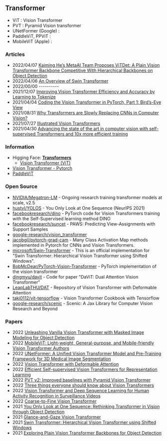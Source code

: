 ## Transformer

- ViT : Vision Transformer
- PVT : Pyramid Vision transformer
- UNetFormer (Google) :
- PaddleViT, PPViT : 
- MobileViT (Apple) : 


### Articles
- 2022/04/07 [Kaiming He’s MetaAI Team Proposes ViTDet: A Plain Vision Transformer Backbone Competitive With Hierarchical Backbones on Object Detection](https://syncedreview.com/2022/04/07/kaiming-hes-metaai-team-proposes-vitdet-a-plain-vision-transformer-backbone-competitive-with-hierarchical-backbones-on-object-detection/)
- 2022/04/06 [An Overview of Swin Transformer](https://www.section.io/engineering-education/an-overview-of-swin-transformer/)
- 2022/00/00 ----------
- 2021/12/07 [Improving Vision Transformer Efficiency and Accuracy by Learning to Tokenize](https://ai.googleblog.com/2021/12/improving-vision-transformer-efficiency.html)
- 2021/04/04 [Coding the Vision Transformer in PyTorch, Part 1: Bird’s-Eye View](https://medium.datadriveninvestor.com/coding-the-vision-transformer-in-pytorch-part-1-birds-eye-view-1c0a79d8732e)
- 2021/08/31 [Why Transformers are Slowly Replacing CNNs in Computer Vision?](https://becominghuman.ai/transformers-in-vision-e2e87b739feb)
- 2021/07/27 [Illustrated Vision Transformers](https://www.prabinnepal.com/2021/07/27/illustrated-vision-transformers.html)
- 2021/04/30 [Advancing the state of the art in computer vision with self-supervised Transformers and 10x more efficient training](https://ai.facebook.com/blog/dino-paws-computer-vision-with-self-supervised-transformers-and-10x-more-efficient-training/)


### Information
-  Higging Face: [**Transformers**](https://huggingface.co/docs/transformers/main/en/index)
    - [Vision Transformer (ViT)](https://huggingface.co/docs/transformers/main/en/model_doc/vit)
- [Vision Transformer - Pytorch](https://curatedpython.com/p/vision-transformer-lucidrains-vit-pytorch/index.html)
- [PaddleViT](https://www.opensourceagenda.com/projects/paddlevit)

### Open Source
- [NVIDIA/Megatron-LM](https://github.com/NVIDIA/Megatron-LM) - Ongoing research training transformer models at scale, v2.5
- [hustvl/YOLOS](https://github.com/hustvl/YOLOS) - You Only Look at One Sequence (NeurIPS 2021)
- [facebookresearch/dino](https://github.com/facebookresearch/dino) - PyTorch code for Vision Transformers training with the Self-Supervised learning method DINO
- [facebookresearch/suncet](https://github.com/facebookresearch/suncet) - PAWS: Predicting View-Assignments with Support Samples
- [google-research/vision_transformer](https://github.com/google-research/vision_transformer)
- [jacobgil/pytorch-grad-cam](https://github.com/jacobgil/pytorch-grad-cam) - Many Class Activation Map methods implemented in Pytorch for CNNs and Vision Transformers.
- [microsoft/Swin-Transformer](https://github.com/microsoft/Swin-Transformer) - This is an official implementation for "Swin Transformer: Hierarchical Vision Transformer using Shifted Windows".
- [BobMcDear/PyTorch-Vision-Transformer](https://github.com/BobMcDear/PyTorch-Vision-Transformer) - PyTorch implementation of the vision transformer
- [dingmyu/davit](https://github.com/dingmyu/davit) - Code for paper "DaViT: Dual Attention Vision Transformer"
- [LeapLabTHU/DAT](https://github.com/LeapLabTHU/DAT) - Repository of Vision Transformer with Deformable Attention
- [taki0112/vit-tensorflow](https://github.com/taki0112/vit-tensorflow) - Vision Transformer Cookbook with Tensorflow
- [google-research/scenic](https://github.com/google-research/scenic) - Scenic: A Jax Library for Computer Vision Research and Beyond



### Papers
- 2022 [Unleashing Vanilla Vision Transformer with Masked Image Modeling for Object Detection](https://paperswithcode.com/paper/unleashing-vanilla-vision-transformer-with)
- 2022 [MobileViT: Light-weight, General-purpose, and Mobile-friendly Vision Transformer Authors](https://machinelearning.apple.com/research/vision-transformer)
- 2022 [UNetFormer: A Unified Vision Transformer Model and Pre-Training Framework for 3D Medical Image Segmentation](https://arxiv.org/abs/2204.00631)
- 2022 [Vision Transformer with Deformable Attention](https://arxiv.org/abs/2201.00520)
- 2022 [Efficient Self-supervised Vision Transformers for Representation Learning](https://www.microsoft.com/en-us/research/publication/efficient-self-supervised-vision-transformers-for-representation-learning/)
- 2022 [PVT v2: Improved baselines with Pyramid Vision Transformer](https://link.springer.com/content/pdf/10.1007/s41095-022-0274-8.pdf)
- 2022 [Three things everyone should know about Vision Transformers](https://arxiv.org/pdf/2203.09795.pdf)
- 2022 [Vision Transformer and Deep Sequence Learning for Human Activity Recognition in Surveillance Videos](https://www.hindawi.com/journals/cin/2022/3454167/)
- 2022 [Coarse-to-Fine Vision Transformer](https://www.researchgate.net/publication/359106740_Coarse-to-Fine_Vision_Transformer)
- 2021 [You Only Look at One Sequence: Rethinking Transformer in Vision through Object Detection](https://www.arxiv-vanity.com/papers/2106.00666/)
- 2021 [Glance-and-Gaze Vision Transformer](https://papers.nips.cc/paper/2021/hash/6c524f9d5d7027454a783c841250ba71-Abstract.html)
- 2021 [Swin Transformer: Hierarchical Vision Transformer using Shifted Windows](https://arxiv.org/abs/2103.14030)
- 2021 [Exploring Plain Vision Transformer Backbones for Object Detection](https://arxiv.org/abs/2203.16527)

